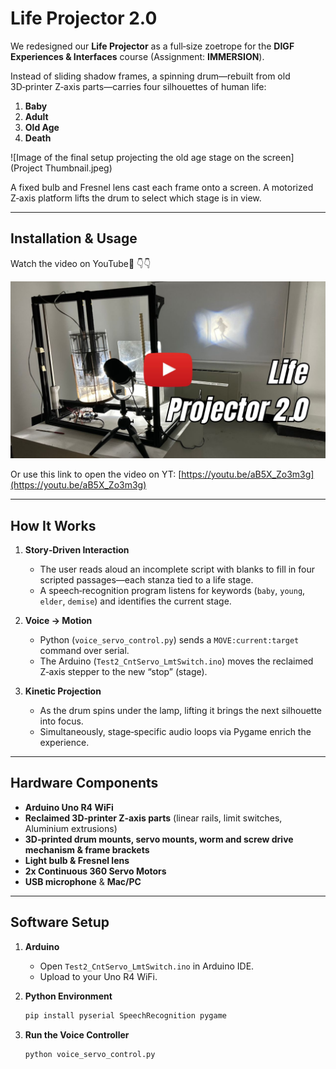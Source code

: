 # Life Projector 2.0

We redesigned our **Life Projector** as a full‑size zoetrope for the **DIGF Experiences & Interfaces** course (Assignment: **IMMERSION**).

Instead of sliding shadow frames, a spinning drum—rebuilt from old 3D‑printer Z‑axis parts—carries four silhouettes of human life:

1. **Baby**  
2. **Adult**  
3. **Old Age**  
4. **Death**

![Image of the final setup projecting the old age stage on the screen](Project Thumbnail.jpeg)

A fixed bulb and Fresnel lens cast each frame onto a screen. A motorized Z‑axis platform lifts the drum to select which stage is in view.

---

## Installation & Usage
Watch the video on YouTube🎥 👇👇

[![YouTube video of the installation](YT_Thumbnail.jpeg)](https://youtu.be/aB5X_Zo3m3g)

Or use this link to open the video on YT: [https://youtu.be/aB5X_Zo3m3g](https://youtu.be/aB5X_Zo3m3g)

---

## How It Works

1. **Story‑Driven Interaction**  
   - The user reads aloud an incomplete script with blanks to fill in four scripted passages—each stanza tied to a life stage.  
   - A speech‑recognition program listens for keywords (`baby`, `young`, `elder`, `demise`) and identifies the current stage.

2. **Voice → Motion**  
   - Python (`voice_servo_control.py`) sends a `MOVE:current:target` command over serial.  
   - The Arduino (`Test2_CntServo_LmtSwitch.ino`) moves the reclaimed Z‑axis stepper to the new “stop” (stage).

3. **Kinetic Projection**  
   - As the drum spins under the lamp, lifting it brings the next silhouette into focus.  
   - Simultaneously, stage‑specific audio loops via Pygame enrich the experience.

---

## Hardware Components

- **Arduino Uno R4 WiFi**  
- **Reclaimed 3D‑printer Z‑axis parts** (linear rails, limit switches, Aluminium extrusions)  
- **3D‑printed drum mounts, servo mounts, worm and screw drive mechanism & frame brackets**  
- **Light bulb & Fresnel lens**  
- **2x Continuous 360 Servo Motors**
- **USB microphone** & **Mac/PC**  

---

## Software Setup

1. **Arduino**  
   - Open `Test2_CntServo_LmtSwitch.ino` in Arduino IDE.  
   - Upload to your Uno R4 WiFi.  

2. **Python Environment**  
   ```bash
   pip install pyserial SpeechRecognition pygame

3. **Run the Voice Controller**
   ```bash
   python voice_servo_control.py
